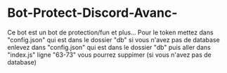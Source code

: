 # Bot-Protect-Discord-Avanc-
Ce bot est un bot de protection/fun et plus... Pour le token mettez dans "config.json" qui est dans le dossier "db" si vous n'avez pas de database enlevez dans "config.json" qui est dans le dossier "db" puis aller dans "index.js" ligne "63-73" vous pourrez suppimer (si vous n'avez pas de database)
